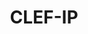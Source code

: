 ---
citation: Piroi, F., Hanbury, A., Lupu, M., Filippov, I., Sexton, A. P., & Magdy,
  W. (2021). The CLEF-IP 2012 Test Collection (1.0.0) [Data set]. TU Wien. https://doi.org/10.48436/khw86-rnf37
contributors: Florina Piroi, Mihai Lupu, Allan Hanbury, Veronika Zenz
description: "CLEF was a long-running project to benchmark cross-language information
  retrieval (IR) models. CLEF-IP was a strand of this benchmarking research that ran
  from 2010-2013, the data from which was used as a benchmarking activity of the CLEF
  2010-2013 conferences.\n\nThe CLEF-IP collection contains patents, physically stored
  as a collection of XML fields encoding patent documents. A patent document may be
  an application document, a search report, or a granted patent document. \n\nAll
  textual documents in the CLEF-IP collection contain the following main XML fields:
  bibliographic data, abstract, description, and claims. Not all documents actually
  have content in these \x1Celds. \n\nThe datasets are archived on the CLEF-IP site,
  and in the TU Wien research data repository (with DOIs) here: https://researchdata.tuwien.at/search?q=clef-ip&l=list&p=1&s=10&sort=bestmatch"
documentation: http://ceur-ws.org/Vol-1178/CLEF2012wn-CLEFIP-PiroiEt2012.pdf
doi: https://doi.org/10.48436/khw86-rnf37
last_edit: Thu, 13 Jul 2023 08:00:12 GMT
location: http://www.ifs.tuwien.ac.at/~clef-ip/index.html
maintained_by: TU Wien
open_access: 'TRUE'
shortname: clef_ip
tags:
- validation
- information retrieval
- patents
- semantic
title: CLEF-IP
uuid: bec8bffc-8217-4cfc-a651-3f06c0cfbe0f
versioning: 'TRUE'
---